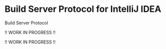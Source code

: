 # Build Server Protocol for IntelliJ IDEA

<!-- Plugin description -->
Build Server Protocol

!! WORK IN PROGRESS !!

!! WORK IN PROGRESS !!
<!-- Plugin description end -->
